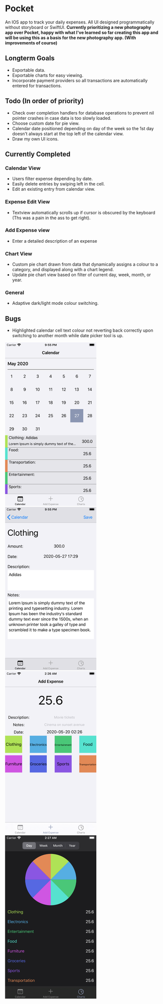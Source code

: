 # Pocket

An IOS app to track your daily expenses. All UI designed programmatically without storyboard or SwiftUI. **Currently prioritizing a new photography app over Pocket, happy with what I've learned so far creating this app and will be using this as a basis for the new photography app. (With improvements of course)**

## Longterm Goals
- Exportable data.
- Exportable charts for easy viewing.
- Incorporate payment providers so all transactions are automatically entered for transactions.


## Todo (In order of priority)

- Check over completion handlers for database operations to prevent nil pointer crashes in case data is too slowly loaded.
- Choose custom date for pie view.
- Calendar date positioned depending on day of the week so the 1st day doesn't always start at the top left of the calendar view.
- Draw my own UI icons.


## Currently Completed
### Calendar View
  - Users filter expense depending by date.
  - Easily delete entries by swiping left in the cell.
  - Edit an existing entry from calendar view.
### Expense Edit View
  - Textview automatically scrolls up if cursor is obscured by the keyboard (Ths was a pain in the ass to get right).
### Add Expense view
  - Enter a detailed description of an expense
### Chart View
  - Custom pie chart drawn from data that dynamically assigns a colour to a category, and displayed along with a chart legend.
  - Update pie chart view based on filter of current day, week, month, or year.
### General
  - Adaptive dark/light mode colour switching.

## Bugs

- Highlighted calendar cell text colour not reverting back correctly upon switching to another month while date picker tool is up.


<img src="/MarkdownImages/Calendar.png" width="300"/>
<img src="/MarkdownImages/CalendarEdit.png" width="300"/>
<img src="/MarkdownImages/AddExpenses.png" width="300"/>
<img src="/MarkdownImages/Expenses.png" width="300"/>
